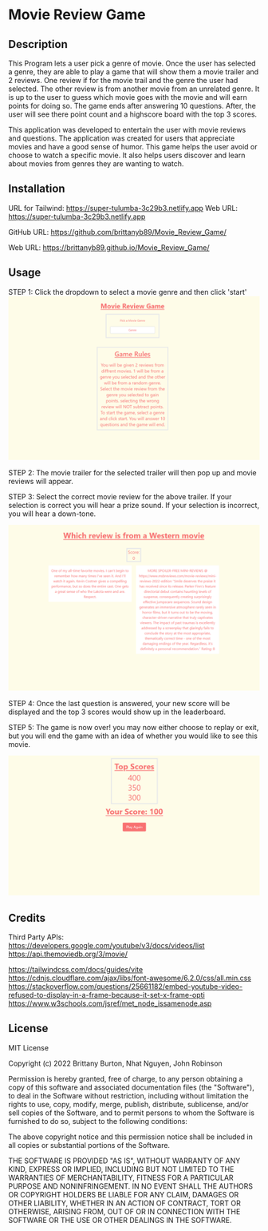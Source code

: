 # Movie Review Game

## Description

This Program lets a user pick a genre of movie. Once the user has selected a genre, they are able to play a game that will show them a movie trailer and 2 reviews. One review if for the movie trail and the genre the user had selected. The other review is from another movie from an unrelated genre. It is up to the user to guess which movie goes with the movie and will earn points for doing so. The game ends after answering 10 questions. After, the user will see there point count and a highscore board with the top 3 scores.

This application was developed to entertain the user with movie reviews and questions. The application was created for users that appreciate movies and have a good sense of humor. This game helps the user avoid or choose to watch a specific movie. It also helps users discover and learn about movies from genres they are wanting to watch.

## Installation

<!-- This is the preferred link to access deployed site with tailwind -->

URL for Tailwind: https://super-tulumba-3c29b3.netlify.app
Web URL: https://super-tulumba-3c29b3.netlify.app

GitHub URL: https://github.com/brittanyb89/Movie_Review_Game/

Web URL: https://brittanyb89.github.io/Movie_Review_Game/

## Usage

STEP 1: Click the dropdown to select a movie genre and then click 'start'
![screemshot of website, start of quiz](./src/assets/images/Screenshot%202022-11-28%20200745.png)

STEP 2: The movie trailer for the selected trailer will then pop up and movie reviews will appear.

STEP 3: Select the correct movie review for the above trailer. If your selection is correct you will hear a prize sound. If your selection is incorrect, you will hear a down-tone.

![screemshot of website, start of quiz](./src/assets/images/Screenshot%202022-11-28%20200824.png)

STEP 4: Once the last question is answered, your new score will be displayed and the top 3 scores would show up in the leaderboard.

STEP 5: The game is now over! you may now either choose to replay or exit, but you will end the game with an idea of whether you would like to see this movie.

![screemshot of website, start of quiz](./src/assets/images/Screenshot%202022-11-28%20200844.png)

## Credits

Third Party APIs:
https://developers.google.com/youtube/v3/docs/videos/list
https://api.themoviedb.org/3/movie/

https://tailwindcss.com/docs/guides/vite
https://cdnjs.cloudflare.com/ajax/libs/font-awesome/6.2.0/css/all.min.css
https://stackoverflow.com/questions/25661182/embed-youtube-video-refused-to-display-in-a-frame-because-it-set-x-frame-opti
https://www.w3schools.com/jsref/met_node_issamenode.asp

## License

MIT License

Copyright (c) 2022 Brittany Burton, Nhat Nguyen, John Robinson

Permission is hereby granted, free of charge, to any person obtaining a copy of this software and associated documentation files (the "Software"), to deal in the Software without restriction, including without limitation the rights to use, copy, modify, merge, publish, distribute, sublicense, and/or sell copies of the Software, and to permit persons to whom the Software is furnished to do so, subject to the following conditions:

The above copyright notice and this permission notice shall be included in all copies or substantial portions of the Software.

THE SOFTWARE IS PROVIDED "AS IS", WITHOUT WARRANTY OF ANY KIND, EXPRESS OR IMPLIED, INCLUDING BUT NOT LIMITED TO THE WARRANTIES OF MERCHANTABILITY, FITNESS FOR A PARTICULAR PURPOSE AND NONINFRINGEMENT. IN NO EVENT SHALL THE AUTHORS OR COPYRIGHT HOLDERS BE LIABLE FOR ANY CLAIM, DAMAGES OR OTHER LIABILITY, WHETHER IN AN ACTION OF CONTRACT, TORT OR OTHERWISE, ARISING FROM, OUT OF OR IN CONNECTION WITH THE SOFTWARE OR THE USE OR OTHER DEALINGS IN THE SOFTWARE.
